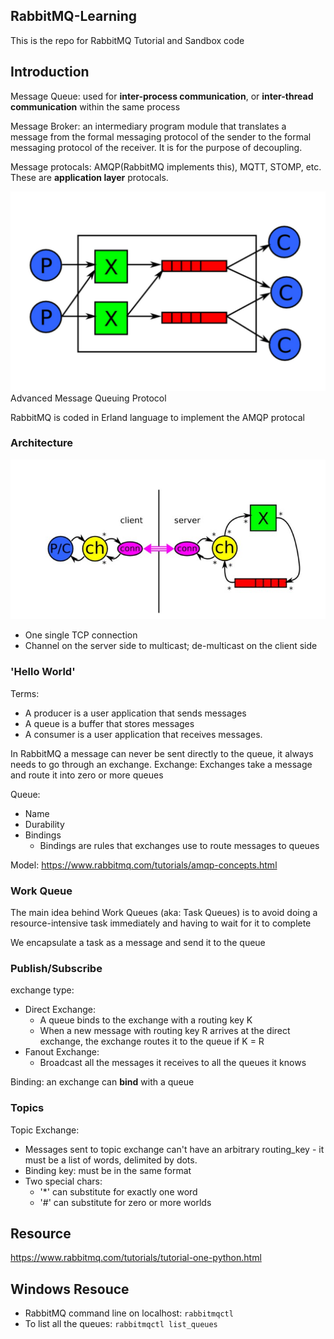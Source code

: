 ## RabbitMQ-Learning
This is the repo for RabbitMQ Tutorial and Sandbox code

## Introduction
Message Queue: used for __inter-process communication__, or __inter-thread communication__ within the same process

Message Broker: an intermediary program module that translates a message from the formal messaging protocol of the sender to the formal messaging protocol of the receiver. It is for the purpose of decoupling.

Message protocals: AMQP(RabbitMQ implements this), MQTT, STOMP, etc. These are __application layer__ protocals.

![alt text](https://github.com/ayaohsu/RabbitMQ-Learning/blob/master/bin/AMQP-diagram.png)
Advanced Message Queuing Protocol

RabbitMQ is coded in Erland language to implement the AMQP protocal

### Architecture
![alt text](https://github.com/ayaohsu/RabbitMQ-Learning/blob/master/bin/AMQP-architecture.jpg)
- One single TCP connection
- Channel on the server side to multicast; de-multicast on the client side

### 'Hello World'
Terms:
- A producer is a user application that sends messages
- A queue is a buffer that stores messages
- A consumer is a user application that receives messages.

In RabbitMQ a message can never be sent directly to the queue, it always needs to go through an exchange.
Exchange: Exchanges take a message and route it into zero or more queues

Queue: 
- Name
- Durability
- Bindings
  - Bindings are rules that exchanges use to route messages to queues

Model:
https://www.rabbitmq.com/tutorials/amqp-concepts.html

### Work Queue
The main idea behind Work Queues (aka: Task Queues) is to avoid doing a resource-intensive task immediately and having to wait for it to complete

We encapsulate a task as a message and send it to the queue

### Publish/Subscribe
exchange type: 
- Direct Exchange:
  - A queue binds to the exchange with a routing key K
  - When a new message with routing key R arrives at the direct exchange, the exchange routes it to the queue if K = R
- Fanout Exchange:
  - Broadcast all the messages it receives to all the queues it knows

Binding: an exchange can __bind__ with a queue

### Topics
Topic Exchange: 
- Messages sent to topic exchange can't have an arbitrary routing_key - it must be a list of words, delimited by dots.
- Binding key: must be in the same format
- Two special chars:
  - '*' can substitute for exactly one word
  - '#' can substitute for zero or more worlds

## Resource
https://www.rabbitmq.com/tutorials/tutorial-one-python.html

## Windows Resouce
- RabbitMQ command line on localhost: 
`rabbitmqctl`
- To list all the queues:
`rabbitmqctl list_queues`
